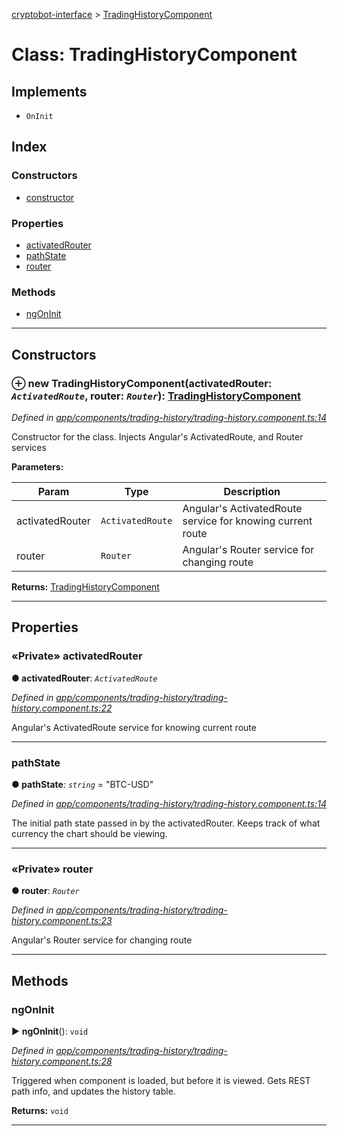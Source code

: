 [cryptobot-interface](../README.md) > [TradingHistoryComponent](../classes/tradinghistorycomponent.md)



# Class: TradingHistoryComponent

## Implements

* `OnInit`

## Index

### Constructors

* [constructor](tradinghistorycomponent.md#markdown-header-constructor)


### Properties

* [activatedRouter](tradinghistorycomponent.md#markdown-header-private-activatedrouter)
* [pathState](tradinghistorycomponent.md#markdown-header-pathstate)
* [router](tradinghistorycomponent.md#markdown-header-private-router)


### Methods

* [ngOnInit](tradinghistorycomponent.md#markdown-header-ngoninit)



---
## Constructors



### ⊕ **new TradingHistoryComponent**(activatedRouter: *`ActivatedRoute`*, router: *`Router`*): [TradingHistoryComponent](tradinghistorycomponent.md)


*Defined in [app/components/trading-history/trading-history.component.ts:14](https://github.com/WilliamRADFunk/cryptobot-interface/blob/afbaa0e/src/app/components/trading-history/trading-history.component.ts#L14)*



Constructor for the class. Injects Angular's ActivatedRoute, and Router services


**Parameters:**

| Param | Type | Description |
| ------ | ------ | ------ |
| activatedRouter | `ActivatedRoute`   |  Angular's ActivatedRoute service for knowing current route |
| router | `Router`   |  Angular's Router service for changing route |





**Returns:** [TradingHistoryComponent](tradinghistorycomponent.md)

---


## Properties


### «Private» activatedRouter

**●  activatedRouter**:  *`ActivatedRoute`* 

*Defined in [app/components/trading-history/trading-history.component.ts:22](https://github.com/WilliamRADFunk/cryptobot-interface/blob/afbaa0e/src/app/components/trading-history/trading-history.component.ts#L22)*



Angular's ActivatedRoute service for knowing current route




___



###  pathState

**●  pathState**:  *`string`*  = "BTC-USD"

*Defined in [app/components/trading-history/trading-history.component.ts:14](https://github.com/WilliamRADFunk/cryptobot-interface/blob/afbaa0e/src/app/components/trading-history/trading-history.component.ts#L14)*



The initial path state passed in by the activatedRouter. Keeps track of what currency the chart should be viewing.




___



### «Private» router

**●  router**:  *`Router`* 

*Defined in [app/components/trading-history/trading-history.component.ts:23](https://github.com/WilliamRADFunk/cryptobot-interface/blob/afbaa0e/src/app/components/trading-history/trading-history.component.ts#L23)*



Angular's Router service for changing route




___


## Methods


###  ngOnInit

► **ngOnInit**(): `void`



*Defined in [app/components/trading-history/trading-history.component.ts:28](https://github.com/WilliamRADFunk/cryptobot-interface/blob/afbaa0e/src/app/components/trading-history/trading-history.component.ts#L28)*



Triggered when component is loaded, but before it is viewed. Gets REST path info, and updates the history table.




**Returns:** `void`





___


